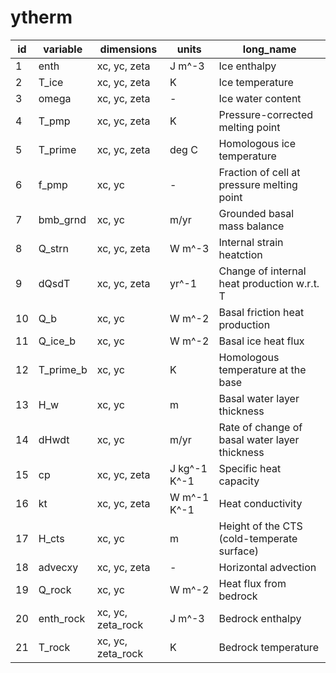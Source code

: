 # ytherm

| id | variable          | dimensions        | units        | long_name                                     |
|----|-------------------|-------------------|--------------|-----------------------------------------------|
|  1 | enth              | xc, yc, zeta      | J m^-3       | Ice enthalpy                                  |
|  2 | T_ice             | xc, yc, zeta      | K            | Ice temperature                               |
|  3 | omega             | xc, yc, zeta      | -            | Ice water content                             |
|  4 | T_pmp             | xc, yc, zeta      | K            | Pressure-corrected melting point              |
|  5 | T_prime           | xc, yc, zeta      | deg C        | Homologous ice temperature                    |
|  6 | f_pmp             | xc, yc            | -            | Fraction of cell at pressure melting point    |
|  7 | bmb_grnd          | xc, yc            | m/yr         | Grounded basal mass balance                   |
|  8 | Q_strn            | xc, yc, zeta      | W m^-3       | Internal strain heatction                     |
|  9 | dQsdT             | xc, yc, zeta      | yr^-1        | Change of internal heat production w.r.t. T   |
| 10 | Q_b               | xc, yc            | W m^-2       | Basal friction heat production                |
| 11 | Q_ice_b           | xc, yc            | W m^-2       | Basal ice heat flux                           |
| 12 | T_prime_b         | xc, yc            | K            | Homologous temperature at the base            |
| 13 | H_w               | xc, yc            | m            | Basal water layer thickness                   |
| 14 | dHwdt             | xc, yc            | m/yr         | Rate of change of basal water layer thickness |
| 15 | cp                | xc, yc, zeta      | J kg^-1 K^-1 | Specific heat capacity                        |
| 16 | kt                | xc, yc, zeta      | W m^-1 K^-1  | Heat conductivity                             |
| 17 | H_cts             | xc, yc            | m            | Height of the CTS (cold-temperate surface)    |
| 18 | advecxy           | xc, yc, zeta      | -            | Horizontal advection                          |
| 19 | Q_rock            | xc, yc            | W m^-2       | Heat flux from bedrock                        |
| 20 | enth_rock         | xc, yc, zeta_rock | J m^-3       | Bedrock enthalpy                              |
| 21 | T_rock            | xc, yc, zeta_rock | K            | Bedrock temperature                           |
